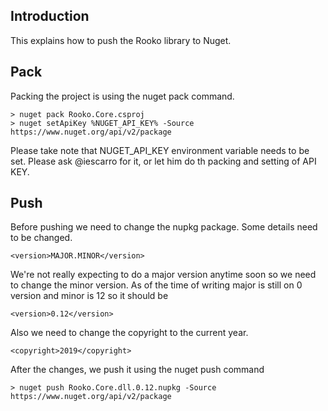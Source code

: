 ## Introduction

This explains how to push the Rooko library to Nuget.

## Pack

Packing the project is using the nuget pack command.

	> nuget pack Rooko.Core.csproj
	> nuget setApiKey %NUGET_API_KEY% -Source https://www.nuget.org/api/v2/package

Please take note that NUGET_API_KEY environment variable needs to be set. Please ask @iescarro for it, or let him do th packing and setting of API KEY.
	
## Push

Before pushing we need to change the nupkg package. Some details need to be changed.

	<version>MAJOR.MINOR</version>
	
We're not really expecting to do a major version anytime soon so we need to change the minor version. As of the time of writing major is still on 0 version and minor is 12 so it should be

	<version>0.12</version>
	
Also we need to change the copyright to the current year.

	<copyright>2019</copyright>
	
After the changes, we push it using the nuget push command

	> nuget push Rooko.Core.dll.0.12.nupkg -Source https://www.nuget.org/api/v2/package